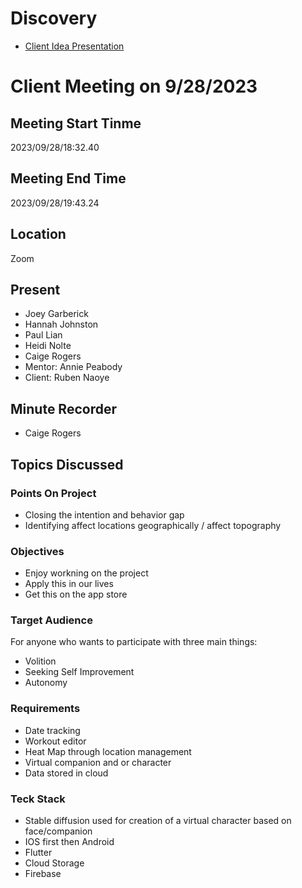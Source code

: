 # Discovery

- [Client Idea Presentation](https://www.canva.com/design/DAFrbvE3FwM/n12qDKdJqfQfdif7ZIR6cw/view?utm_content=DAFrbvE3FwM&utm_campaign=share_your_design&utm_medium=link&utm_source=shareyourdesignpanel#1)

# Client Meeting on 9/28/2023
## Meeting Start Tinme
2023/09/28/18:32.40
## Meeting End Time
2023/09/28/19:43.24

## Location
Zoom

## Present
- Joey Garberick
- Hannah Johnston
- Paul Lian
- Heidi Nolte
- Caige Rogers
- Mentor: Annie Peabody
- Client: Ruben Naoye
  
## Minute Recorder
- Caige Rogers

  
## Topics Discussed 

### Points On Project
- Closing the intention and behavior gap
- Identifying affect locations geographically / affect topography

### Objectives
- Enjoy workning on the project
- Apply this in our lives
- Get this on the app store
  
### Target Audience
For anyone who wants to participate with three main things:
- Volition
- Seeking Self Improvement
- Autonomy
  
### Requirements 
- Date tracking
- Workout editor
- Heat Map through location management
- Virtual companion and or character
- Data stored in cloud

### Teck Stack
- Stable diffusion used for creation of a virtual character based on face/companion
- IOS first then Android
- Flutter
- Cloud Storage
- Firebase
